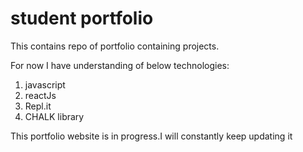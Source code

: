 # student portfolio

This contains repo of portfolio containing projects.

For now I have understanding of below technologies:

1) javascript
2) reactJs
3) Repl.it
4) CHALK library

This portfolio website is in progress.I will constantly keep updating it
